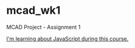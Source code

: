# mcad_wk1
MCAD Project - Assignment 1

[I'm learning about JavaScript during this course.](http://www.mcad.edu)
